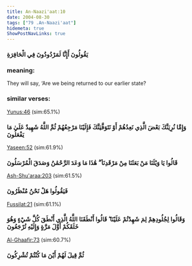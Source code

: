 ```yaml
---
title: An-Naazi'aat:10
date: 2004-08-30
tags: ["79 .An-Naazi'aat"]
hidemeta: true 
ShowPostNavLinks: true 
---
```

### يَقُولُونَ أَإِنَّا لَمَرْدُودُونَ فِي الْحَافِرَةِ
### meaning: 
They will say, ‘Are we being returned to our earlier state?
### similar verses: 

[Yunus:46](/10/46) (sim:65.1%)

### وَإِمَّا نُرِيَنَّكَ بَعْضَ الَّذِي نَعِدُهُمْ أَوْ نَتَوَفَّيَنَّكَ فَإِلَيْنَا مَرْجِعُهُمْ ثُمَّ اللَّهُ شَهِيدٌ عَلَىٰ مَا يَفْعَلُونَ

[Yaseen:52](/36/52) (sim:61.9%)

### قَالُوا يَا وَيْلَنَا مَنْ بَعَثَنَا مِنْ مَرْقَدِنَا ۜ ۗ هَٰذَا مَا وَعَدَ الرَّحْمَٰنُ وَصَدَقَ الْمُرْسَلُونَ

[Ash-Shu'araa:203](/26/203) (sim:61.5%)

### فَيَقُولُوا هَلْ نَحْنُ مُنْظَرُونَ

[Fussilat:21](/41/21) (sim:61.1%)

### وَقَالُوا لِجُلُودِهِمْ لِمَ شَهِدْتُمْ عَلَيْنَا ۖ قَالُوا أَنْطَقَنَا اللَّهُ الَّذِي أَنْطَقَ كُلَّ شَيْءٍ وَهُوَ خَلَقَكُمْ أَوَّلَ مَرَّةٍ وَإِلَيْهِ تُرْجَعُونَ

[Al-Ghaafir:73](/40/73) (sim:60.7%)

### ثُمَّ قِيلَ لَهُمْ أَيْنَ مَا كُنْتُمْ تُشْرِكُونَ
